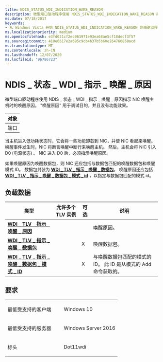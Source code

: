 ```yaml
---
title: NDIS_STATUS_WDI_INDICATION_WAKE_REASON
description: 微型端口驱动程序使用 NDIS_STATUS_WDI_INDICATION_WAKE_REASON 指示 NIC 唤醒主机时的唤醒原因。 "唤醒原因" 用于调试目的，并且没有功能效果。
ms.date: 07/18/2017
keywords:
- 从 Windows Vista 开始 NDIS_STATUS_WDI_INDICATION_WAKE_REASON 网络驱动程序
ms.localizationpriority: medium
ms.openlocfilehash: e3fd021cf2ec961971e93ea68ae5cf18decf3f57
ms.sourcegitcommit: 418e6617e2a695c9cb4b37b5b60e264760858acd
ms.translationtype: MT
ms.contentlocale: zh-CN
ms.lasthandoff: 12/07/2020
ms.locfileid: "96786723"
---
```

# <a name="ndis_status_wdi_indication_wake_reason"></a>NDIS \_ 状态 \_ WDI \_ 指示 \_ 唤醒 \_ 原因


微型端口驱动程序使用 NDIS \_ 状态 \_ WDI \_ 指示 \_ 唤醒 \_ 原因指示 NIC 唤醒主机时的唤醒原因。 "唤醒原因" 用于调试目的，并且没有功能效果。

| 对象 |
|--------|
| 端口   |

 

当主机进入低功耗状态时，它会将一些功能卸载到 NIC，并使 NIC 看起来唤醒。 唤醒事件发生时，NIC 将断言唤醒中断行来唤醒主机。 然后，主机会将 NIC 引入 D0 (电源状态) 。 NIC 进入 D0 后，必须指示唤醒原因。

如果唤醒原因为唤醒数据包，则 NIC 还应包括与数据包匹配的唤醒数据包和唤醒模式 ID。 数据包封装为 [**WDI \_ TLV \_ 指示 \_ 唤醒 \_ 数据包**](./wdi-tlv-indication-wake-packet.md)。 唤醒原因还应包括 [**WDI \_ TLV \_ 指示 \_ 唤醒 \_ 数据包 \_ 模式 \_ id**](./wdi-tlv-indication-wake-packet-pattern-id.md) ，以指定与数据包匹配的模式 id。

## <a name="payload-data"></a>负载数据


| 类型                                                                                                      | 允许多个 TLV 实例 | 可选 | 说明                                                                                                 |
|-----------------------------------------------------------------------------------------------------------|--------------------------------|----------|-------------------------------------------------------------------------------------------------------------|
| [**WDI \_ TLV \_ 指示 \_ 唤醒 \_ 原因**](./wdi-tlv-indication-wake-reason.md)                         |                                |          | 唤醒原因。                                                                                            |
| [**WDI \_ TLV \_ 指示 \_ 唤醒 \_ 数据包**](./wdi-tlv-indication-wake-packet.md)                         |                                | X        | 唤醒数据包。                                                                                            |
| [**WDI \_ TLV \_ 指示 \_ 唤醒 \_ 数据包 \_ 模式 \_ ID**](./wdi-tlv-indication-wake-packet-pattern-id.md) |                                | X        | 与唤醒数据包匹配的模式的 ID。 此 ID 是从模式的 Add 命令获取的。 |

 

<a name="requirements"></a>要求
------------

<table>
<colgroup>
<col width="50%" />
<col width="50%" />
</colgroup>
<tbody>
<tr class="odd">
<td><p>最低受支持的客户端</p></td>
<td><p>Windows 10</p></td>
</tr>
<tr class="even">
<td><p>最低受支持的服务器</p></td>
<td><p>Windows Server 2016</p></td>
</tr>
<tr class="odd">
<td><p>标头</p></td>
<td>Dot11wdi</td>
</tr>
</tbody>
</table>

 

